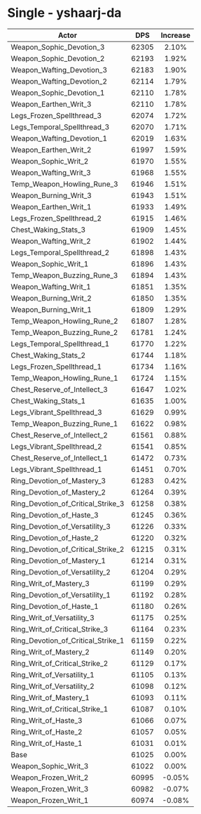 # Single - yshaarj-da
| Actor | DPS | Increase |
|---|:---:|:---:|
|Weapon_Sophic_Devotion_3|62305|2.10%|
|Weapon_Sophic_Devotion_2|62193|1.92%|
|Weapon_Wafting_Devotion_3|62183|1.90%|
|Weapon_Wafting_Devotion_2|62114|1.79%|
|Weapon_Sophic_Devotion_1|62110|1.78%|
|Weapon_Earthen_Writ_3|62110|1.78%|
|Legs_Frozen_Spellthread_3|62074|1.72%|
|Legs_Temporal_Spellthread_3|62070|1.71%|
|Weapon_Wafting_Devotion_1|62019|1.63%|
|Weapon_Earthen_Writ_2|61997|1.59%|
|Weapon_Sophic_Writ_2|61970|1.55%|
|Weapon_Wafting_Writ_3|61968|1.55%|
|Temp_Weapon_Howling_Rune_3|61946|1.51%|
|Weapon_Burning_Writ_3|61943|1.51%|
|Weapon_Earthen_Writ_1|61933|1.49%|
|Legs_Frozen_Spellthread_2|61915|1.46%|
|Chest_Waking_Stats_3|61909|1.45%|
|Weapon_Wafting_Writ_2|61902|1.44%|
|Legs_Temporal_Spellthread_2|61898|1.43%|
|Weapon_Sophic_Writ_1|61896|1.43%|
|Temp_Weapon_Buzzing_Rune_3|61894|1.43%|
|Weapon_Wafting_Writ_1|61851|1.35%|
|Weapon_Burning_Writ_2|61850|1.35%|
|Weapon_Burning_Writ_1|61809|1.29%|
|Temp_Weapon_Howling_Rune_2|61807|1.28%|
|Temp_Weapon_Buzzing_Rune_2|61781|1.24%|
|Legs_Temporal_Spellthread_1|61770|1.22%|
|Chest_Waking_Stats_2|61744|1.18%|
|Legs_Frozen_Spellthread_1|61734|1.16%|
|Temp_Weapon_Howling_Rune_1|61724|1.15%|
|Chest_Reserve_of_Intellect_3|61647|1.02%|
|Chest_Waking_Stats_1|61635|1.00%|
|Legs_Vibrant_Spellthread_3|61629|0.99%|
|Temp_Weapon_Buzzing_Rune_1|61622|0.98%|
|Chest_Reserve_of_Intellect_2|61561|0.88%|
|Legs_Vibrant_Spellthread_2|61541|0.85%|
|Chest_Reserve_of_Intellect_1|61472|0.73%|
|Legs_Vibrant_Spellthread_1|61451|0.70%|
|Ring_Devotion_of_Mastery_3|61283|0.42%|
|Ring_Devotion_of_Mastery_2|61264|0.39%|
|Ring_Devotion_of_Critical_Strike_3|61258|0.38%|
|Ring_Devotion_of_Haste_3|61245|0.36%|
|Ring_Devotion_of_Versatility_3|61226|0.33%|
|Ring_Devotion_of_Haste_2|61220|0.32%|
|Ring_Devotion_of_Critical_Strike_2|61215|0.31%|
|Ring_Devotion_of_Mastery_1|61214|0.31%|
|Ring_Devotion_of_Versatility_2|61204|0.29%|
|Ring_Writ_of_Mastery_3|61199|0.29%|
|Ring_Devotion_of_Versatility_1|61192|0.28%|
|Ring_Devotion_of_Haste_1|61180|0.26%|
|Ring_Writ_of_Versatility_3|61175|0.25%|
|Ring_Writ_of_Critical_Strike_3|61164|0.23%|
|Ring_Devotion_of_Critical_Strike_1|61159|0.22%|
|Ring_Writ_of_Mastery_2|61149|0.20%|
|Ring_Writ_of_Critical_Strike_2|61129|0.17%|
|Ring_Writ_of_Versatility_1|61105|0.13%|
|Ring_Writ_of_Versatility_2|61098|0.12%|
|Ring_Writ_of_Mastery_1|61093|0.11%|
|Ring_Writ_of_Critical_Strike_1|61087|0.10%|
|Ring_Writ_of_Haste_3|61066|0.07%|
|Ring_Writ_of_Haste_2|61057|0.05%|
|Ring_Writ_of_Haste_1|61031|0.01%|
|Base|61025|0.00%|
|Weapon_Sophic_Writ_3|61022|0.00%|
|Weapon_Frozen_Writ_2|60995|-0.05%|
|Weapon_Frozen_Writ_3|60982|-0.07%|
|Weapon_Frozen_Writ_1|60974|-0.08%|
